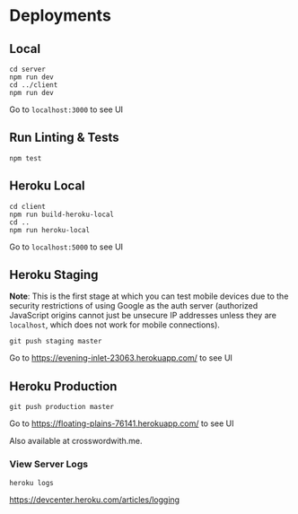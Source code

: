 # Deployments

## Local
```
cd server
npm run dev
cd ../client
npm run dev
```
Go to `localhost:3000` to see UI

## Run Linting & Tests
```
npm test
```

## Heroku Local

```
cd client
npm run build-heroku-local
cd ..
npm run heroku-local
```
Go to `localhost:5000` to see UI

## Heroku Staging

**Note**: This is the first stage at which you can test mobile devices due to the security restrictions of using Google as the auth server (authorized JavaScript origins cannot just be unsecure IP addresses unless they are `localhost`, which does not work for mobile connections).

```
git push staging master
```
Go to https://evening-inlet-23063.herokuapp.com/ to see UI

## Heroku Production
```
git push production master
```
Go to https://floating-plains-76141.herokuapp.com/ to see UI

Also available at crosswordwith.me.

### View Server Logs
```
heroku logs
```
https://devcenter.heroku.com/articles/logging
